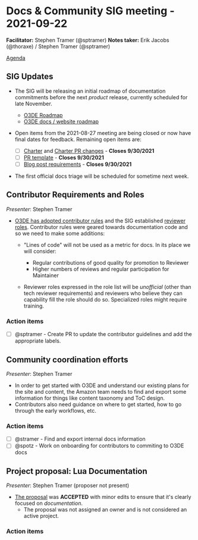 # Docs & Community SIG meeting - 2021-09-22

**Facilitator:** Stephen Tramer (@sptramer)
**Notes taker:** Erik Jacobs (@thoraxe) / Stephen Tramer (@sptramer)

[Agenda](https://github.com/o3de/sig-docs-community/issues/13)

## SIG Updates

* The SIG will be releasing an initial roadmap of documentation commitments before the next _product_ release, currently scheduled
  for late November.
  * [O3DE Roadmap](https://github.com/o3de/o3de/projects/1)
  * [O3DE docs / website roadmap](https://github.com/o3de/o3de.org/projects/1)

* Open items from the 2021-08-27 meeting are being closed or now have final dates for feedback. Remaining open items are:
  * [ ] [Charter](https://github.com/o3de/sig-docs-community/issues/8) and [Charter PR changes](https://github.com/o3de/sig-docs-community/pull/6) - **Closes 9/30/2021**
  * [ ] [PR template](https://github.com/o3de/o3de.org/pull/935) - **Closes 9/30/2021**
  * [ ] [Blog post requirements](https://github.com/o3de/o3de.org/pull/749) - **Closes 9/30/2021**

* The first official docs triage will be scheduled for sometime next week.

## Contributor Requirements and Roles

*Presenter*: Stephen Tramer

* [O3DE has adopted contributor rules](https://github.com/o3de/community/blob/main/community-membership.md) and the SIG established [reviewer roles](https://github.com/o3de/sig-docs-community/issues/2). Contributor rules were geared towards documentation code and so we need to make some additions:
  * "Lines of code" will not be used as a metric for docs. In its place we will consider:

    * Regular contributions of good quality for promotion to Reviewer
    * Higher numbers of reviews and regular participation for Maintainer

  * Reviewer roles expressed in the role list will be _unofficial_ (other than tech reviewer requirements) and reviewers who believe they can capability fill the role should do so. Specialized roles might require training.

### Action items

* [ ] @sptramer - Create PR to update the contributor guidelines and add the appropriate labels.

## Community coordination efforts

*Presenter*: Stephen Tramer

* In order to get started with O3DE and understand our existing plans for the site and content, the Amazon team needs to find and export some information for things like content taxonomy and ToC design.
* Contributors also need guidance on where to get started, how to go through the early workflows, etc.

### Action items

* [ ] @stramer - Find and export internal docs information
* [ ] @spotz - Work on onboarding for contributors to commiting to O3DE docs

## Project proposal: Lua Documentation

*Presenter*: Stephen Tramer (proposer not present)

* [The proposal](https://github.com/o3de/sig-docs-community/pull/12) was **ACCEPTED** with minor edits to ensure that it's clearly focused on _documentation_.
  * The proposal was not assigned an owner and is not considered an active project.

### Action items



